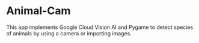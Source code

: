 # Animal-Cam
This app implements Google Cloud Vision AI and Pygame to detect species of animals by using a camera or importing images.
